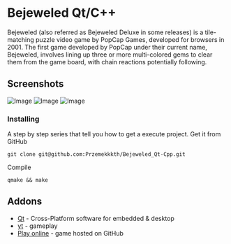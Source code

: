 # Bejeweled Qt/C++
Bejeweled (also referred as Bejeweled Deluxe in some releases) is a tile-matching puzzle video game by PopCap Games, developed for browsers in 2001. The first game developed by PopCap under their current name, Bejeweled, involves lining up three or more multi-colored gems to clear them from the game board, with chain reactions potentially following.

## Screenshots
![Image](https://user-images.githubusercontent.com/28188300/175765148-693f3e76-3aea-4920-92c4-7fdca62b46bf.png)
![Image](https://user-images.githubusercontent.com/28188300/175765150-400bb4c8-2c6f-4f53-99ff-d07289aebf07.png)
![Image](https://user-images.githubusercontent.com/28188300/175765151-8e9f67c0-070a-4388-b016-26b7f0c45b87.png)

### Installing
A step by step series  that tell you how to get a execute project.
Get it from GitHub
```
git clone git@github.com:Przemekkkth/Bejeweled_Qt-Cpp.git
```
Compile
```
qmake && make
```
## Addons
* [Qt](https://www.qt.io/) - Cross-Platform software for embedded & desktop
* [yt](https://youtu.be/0YnF8vVZt1E) - gameplay
* [Play online](https://przemekkkth.github.io/assets/bejeweled/index.html) - game hosted on GitHub
